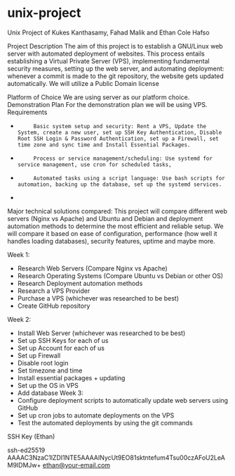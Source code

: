 # unix-project
Unix Project of Kukes Kanthasamy, Fahad Malik and Ethan Cole Hafso


Project Description
The aim of this project is to establish a GNU/Linux web server with automated deployment of websites. This process entails establishing a Virtual Private Server (VPS), implementing fundamental security measures, setting up the web server, and automating deployment: whenever a commit is made to the git repository, the website gets updated automatically. We will utilize a Public Domain license

 
Platform of Choice
We are using server as our platform choice.
Demonstration Plan
For the demonstration plan we will be using VPS.
Requirements
-          Basic system setup and security: Rent a VPS, Update the System, create a new user, set up SSH Key Authentication, Disable Root SSH Login & Password Authentication, set up a Firewall, set time zone and sync time and Install Essential Packages.
-          Process or service management/scheduling: Use systemd for service management, use cron for scheduled tasks,  	
-          Automated tasks using a script language: Use bash scripts for automation, backing up the database, set up the systemd services.

-      
Major technical solutions compared:
This project will compare different web servers (Nginx vs Apache) and Ubuntu and Debian and deployment automation methods to determine the most efficient and reliable setup. 
We will compare it based on ease of configuration, performance (how well it handles loading databases), security features, uptime and maybe more. 

Week 1:  
- Research Web Servers (Compare Nginx vs Apache) 
- Research Operating Systems (Compare Ubuntu vs Debian or other OS) 
- Research Deployment automation methods 
- Research a VPS Provider 
- Purchase a VPS (whichever was researched to be best) 
- Create GitHub repository 

Week 2:
- Install Web Server (whichever was researched to be best)
- Set up SSH Keys for each of us
- Set up Account for each of us
- Set up Firewall
- Disable root login
- Set timezone and time
- Install essential packages + updating
- Set up the OS in VPS
- Add database
Week 3:
- Configure deployment scripts to automatically update web servers using GitHub
- Set up cron jobs to automate deployments on the VPS
- Test the automated deployments by using the git commands




SSH Key (Ethan)

ssh-ed25519 AAAAC3NzaC1lZDI1NTE5AAAAINycUt9EO81sktntefum4Tsu00czAFoU2LeAM9IDMJw+ ethan@your-email.com

